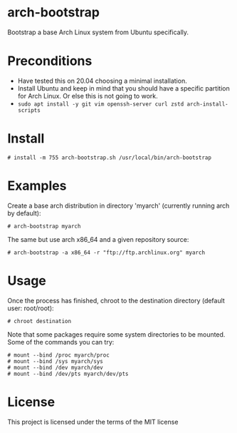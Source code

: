 arch-bootstrap
==============

Bootstrap a base Arch Linux system from Ubuntu specifically.

Preconditions
=======
- Have tested this on 20.04 choosing a minimal installation. 
- Install Ubuntu and keep in mind that you should have a specific partition for Arch Linux. Or else this is not going to work.
- ```sudo apt install -y git vim openssh-server curl zstd arch-install-scripts```


Install
=======

    # install -m 755 arch-bootstrap.sh /usr/local/bin/arch-bootstrap

Examples
=========

Create a base arch distribution in directory 'myarch' (currently running arch by default):

    # arch-bootstrap myarch
   
The same but use arch x86_64 and a given repository source:

    # arch-bootstrap -a x86_64 -r "ftp://ftp.archlinux.org" myarch 

Usage
=====

Once the process has finished, chroot to the destination directory (default user: root/root):

    # chroot destination

Note that some packages require some system directories to be mounted. Some of the commands you can try:

    # mount --bind /proc myarch/proc
    # mount --bind /sys myarch/sys
    # mount --bind /dev myarch/dev
    # mount --bind /dev/pts myarch/dev/pts
    
License
=======

This project is licensed under the terms of the MIT license
